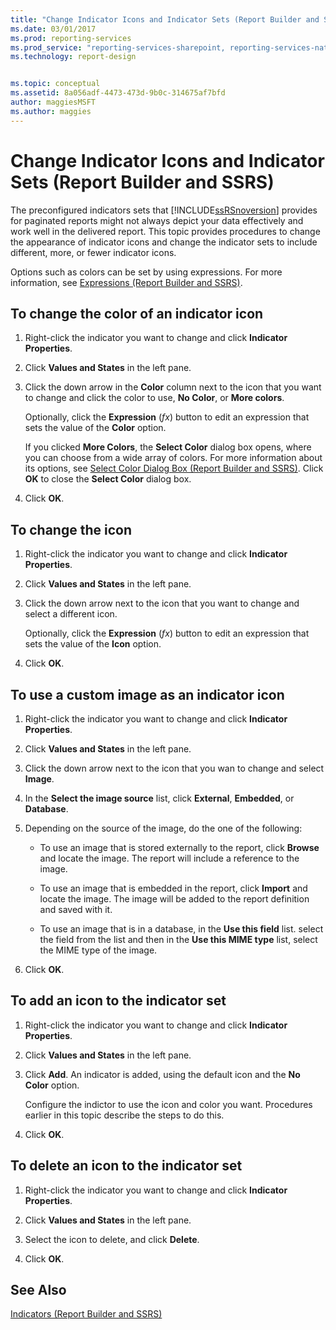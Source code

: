 ```yaml
---
title: "Change Indicator Icons and Indicator Sets (Report Builder and SSRS) | Microsoft Docs"
ms.date: 03/01/2017
ms.prod: reporting-services
ms.prod_service: "reporting-services-sharepoint, reporting-services-native"
ms.technology: report-design


ms.topic: conceptual
ms.assetid: 8a056adf-4473-473d-9b0c-314675af7bfd
author: maggiesMSFT
ms.author: maggies
---
```

# Change Indicator Icons and Indicator Sets (Report Builder and SSRS)
  The preconfigured indicators sets that [!INCLUDE[ssRSnoversion](../../includes/ssrsnoversion-md.md)] provides for paginated reports might not always depict your data effectively and work well in the delivered report. This topic provides procedures to change the appearance of indicator icons and change the indicator sets to include different, more, or fewer indicator icons.  
  
 Options such as colors can be set by using expressions. For more information, see [Expressions &#40;Report Builder and SSRS&#41;](../../reporting-services/report-design/expressions-report-builder-and-ssrs.md).  
  
## To change the color of an indicator icon  
  
1.  Right-click the indicator you want to change and click **Indicator Properties**.  
  
2.  Click **Values and States** in the left pane.  
  
3.  Click the down arrow in the **Color** column next to the icon that you want to change and click the color to use, **No Color**, or **More colors**.  
  
     Optionally, click the **Expression** (*fx*) button to edit an expression that sets the value of the **Color** option.  
  
     If you clicked **More Colors**, the **Select Color** dialog box opens, where you can choose from a wide array of colors. For more information about its options, see [Select Color Dialog Box &#40;Report Builder and SSRS&#41;](http://msdn.microsoft.com/library/ac7089a3-5c7b-4f53-8348-180610e86da2). Click **OK** to close the **Select Color** dialog box.  
  
4.  Click **OK**.  
  
## To change the icon  
  
1.  Right-click the indicator you want to change and click **Indicator Properties**.  
  
2.  Click **Values and States** in the left pane.  
  
3.  Click the down arrow next to the icon that you want to change and select a different icon.  
  
     Optionally, click the **Expression** (*fx*) button to edit an expression that sets the value of the **Icon** option.  
  
4.  Click **OK**.  
  
## To use a custom image as an indicator icon  
  
1.  Right-click the indicator you want to change and click **Indicator Properties**.  
  
2.  Click **Values and States** in the left pane.  
  
3.  Click the down arrow next to the icon that you wan to change and select **Image**.  
  
4.  In the **Select the image source** list, click **External**, **Embedded**, or **Database**.  
  
5.  Depending on the source of the image, do the one of the following:  
  
    -   To use an image that is stored externally to the report, click **Browse** and locate the image. The report will include a reference to the image.  
  
    -   To use an image that is embedded in the report, click **Import** and locate the image. The image will be added to the report definition and saved with it.  
  
    -   To use an image that is in a database, in the **Use this field** list. select the field from the list and then in the **Use this MIME type** list, select the MIME type of the image.  
  
6.  Click **OK**.  
  
## To add an icon to the indicator set  
  
1.  Right-click the indicator you want to change and click **Indicator Properties**.  
  
2.  Click **Values and States** in the left pane.  
  
3.  Click **Add**. An indicator is added, using the default icon and the **No Color** option.  
  
     Configure the indictor to use the icon and color you want. Procedures earlier in this topic describe the steps to do this.  
  
4.  Click **OK**.  
  
## To delete an icon to the indicator set  
  
1.  Right-click the indicator you want to change and click **Indicator Properties**.  
  
2.  Click **Values and States** in the left pane.  
  
3.  Select the icon to delete, and click **Delete**.  
  
4.  Click **OK**.  
  
## See Also  
 [Indicators &#40;Report Builder and SSRS&#41;](../../reporting-services/report-design/indicators-report-builder-and-ssrs.md)  
  
  

